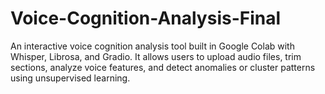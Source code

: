 # Voice-Cognition-Analysis-Final
An interactive voice cognition analysis tool built in Google Colab with Whisper, Librosa, and Gradio. It allows users to upload audio files, trim sections, analyze voice features, and detect anomalies or cluster patterns using unsupervised learning.
